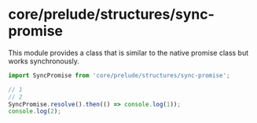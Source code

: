 # core/prelude/structures/sync-promise

This module provides a class that is similar to the native promise class but works synchronously.

```js
import SyncPromise from 'core/prelude/structures/sync-promise';

// 1
// 2
SyncPromise.resolve().then(() => console.log(1));
console.log(2);
```
